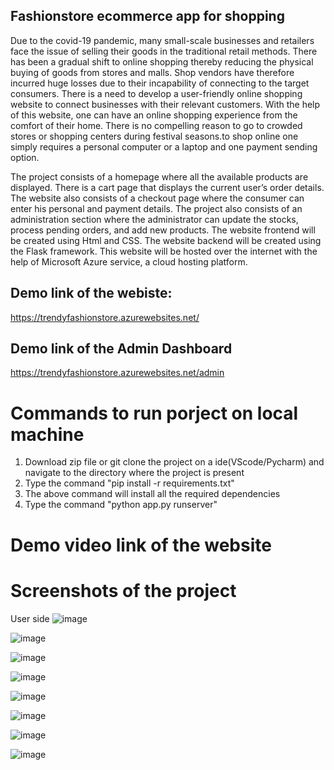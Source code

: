 ## Fashionstore ecommerce app for shopping
Due to the covid-19 pandemic, many small-scale businesses and retailers face the issue of selling their goods in the traditional retail methods. There has been a gradual shift to online shopping thereby reducing the physical buying of goods from stores and malls. Shop vendors have therefore incurred huge losses due to their incapability of connecting to the target consumers. There is a need to develop a user-friendly online shopping website to connect businesses with their relevant customers. With the help of this website, one can have an online shopping experience from the comfort of their home. There is no compelling reason to go to crowded stores or shopping centers during festival seasons.to shop online one simply requires a personal computer or a laptop and one payment sending option.

The project consists of a homepage where all the available products are displayed. There is a cart page that displays the current user’s order details. The website also consists of a checkout page where the consumer can enter his personal and payment details. The project also consists of an administration section where the administrator can update the stocks, process pending orders, and add new products. The website frontend will be created using Html and CSS. The website backend will be created using the Flask framework. This website will be hosted over the internet with the help of Microsoft Azure service, a cloud hosting platform.

## Demo link of the webiste:
https://trendyfashionstore.azurewebsites.net/

## Demo link of the Admin Dashboard
https://trendyfashionstore.azurewebsites.net/admin

# Commands to run porject on local machine 
1. Download zip file or git clone the project on a ide(VScode/Pycharm) and navigate to the directory where the project is present
2. Type the command "pip install -r requirements.txt" 
3. The above command will install all the required dependencies
4. Type the command "python app.py runserver"

# Demo video link of the website

# Screenshots of the project
User side 
![image](https://user-images.githubusercontent.com/96188342/150785779-3b8da68f-3d25-4045-ad19-649ec3193b61.png)


![image](https://user-images.githubusercontent.com/96188342/150785850-4786be9a-2a49-4f42-9fce-02572df619e6.png)


![image](https://user-images.githubusercontent.com/96188342/150785879-4226285f-7d78-4a44-a951-c692c9ee801e.png)


![image](https://user-images.githubusercontent.com/96188342/150785939-b0159b87-a862-47de-b14c-10d88427381d.png)


![image](https://user-images.githubusercontent.com/96188342/150786050-14e19d3f-e635-4a18-bf60-4b6592424241.png)


![image](https://user-images.githubusercontent.com/96188342/150786090-74c9b2c3-896c-4b9a-bc2d-b1699c5f3980.png)


![image](https://user-images.githubusercontent.com/96188342/150785610-6e2c87d7-d9e5-4482-9441-f87d45abe2e0.png)


![image](https://user-images.githubusercontent.com/96188342/150786192-3f7edae7-d1fe-4f99-b237-0a6622fa0c9a.png)


